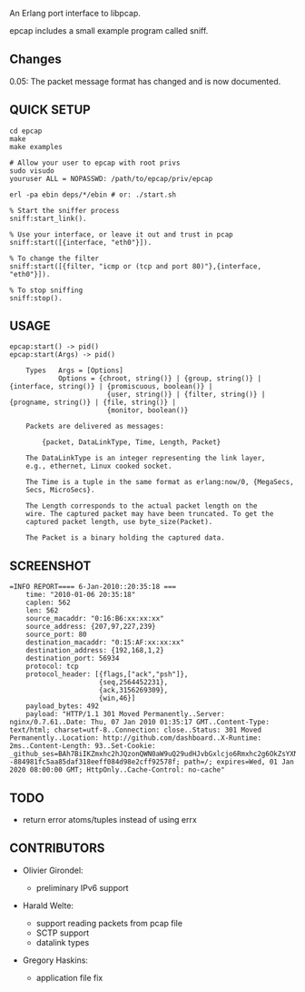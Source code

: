 
An Erlang port interface to libpcap.

epcap includes a small example program called sniff.

## Changes

0.05: The packet message format has changed and is now documented.

## QUICK SETUP

    cd epcap
    make
    make examples
    
    # Allow your user to epcap with root privs
    sudo visudo
    youruser ALL = NOPASSWD: /path/to/epcap/priv/epcap
    
    erl -pa ebin deps/*/ebin # or: ./start.sh

    % Start the sniffer process
    sniff:start_link().
    
    % Use your interface, or leave it out and trust in pcap
    sniff:start([{interface, "eth0"}]).
    
    % To change the filter
    sniff:start([{filter, "icmp or (tcp and port 80)"},{interface, "eth0"}]).
    
    % To stop sniffing
    sniff:stop().


## USAGE

    epcap:start() -> pid()
    epcap:start(Args) -> pid()
    
        Types   Args = [Options]
                Options = {chroot, string()} | {group, string()} | {interface, string()} | {promiscuous, boolean()} |
                            {user, string()} | {filter, string()} | {progname, string()} | {file, string()} |
                            {monitor, boolean()}

        Packets are delivered as messages:

            {packet, DataLinkType, Time, Length, Packet}

        The DataLinkType is an integer representing the link layer,
        e.g., ethernet, Linux cooked socket.

        The Time is a tuple in the same format as erlang:now/0, {MegaSecs,
        Secs, MicroSecs}.

        The Length corresponds to the actual packet length on the
        wire. The captured packet may have been truncated. To get the
        captured packet length, use byte_size(Packet).

        The Packet is a binary holding the captured data.


## SCREENSHOT

    =INFO REPORT==== 6-Jan-2010::20:35:18 ===
        time: "2010-01-06 20:35:18"
        caplen: 562
        len: 562
        source_macaddr: "0:16:B6:xx:xx:xx"
        source_address: {207,97,227,239}
        source_port: 80
        destination_macaddr: "0:15:AF:xx:xx:xx"
        destination_address: {192,168,1,2}
        destination_port: 56934
        protocol: tcp
        protocol_header: [{flags,["ack","psh"]},
                          {seq,2564452231},
                          {ack,3156269309},
                          {win,46}]
        payload_bytes: 492
        payload: "HTTP/1.1 301 Moved Permanently..Server: nginx/0.7.61..Date: Thu, 07 Jan 2010 01:35:17 GMT..Content-Type: text/html; charset=utf-8..Connection: close..Status: 301 Moved Permanently..Location: http://github.com/dashboard..X-Runtime: 2ms..Content-Length: 93..Set-Cookie: _github_ses=BAh7BiIKZmxhc2hJQzonQWN0aW9uQ29udHJvbGxlcjo6Rmxhc2g6OkZsYXNoSGFzaHsABjoKQHVzZWR7AA%3D%3D--884981fc5aa85daf318eeff084d98e2cff92578f; path=/; expires=Wed, 01 Jan 2020 08:00:00 GMT; HttpOnly..Cache-Control: no-cache"


## TODO

* return error atoms/tuples instead of using errx


## CONTRIBUTORS

* Olivier Girondel:
    * preliminary IPv6 support

* Harald Welte:
    * support reading packets from pcap file
    * SCTP support
    * datalink types

* Gregory Haskins:
    * application file fix
